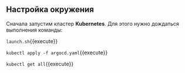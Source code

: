 ## Настройка окружения
Сначала запустим кластер **Kubernetes**. Для этого нужно дождаться выполнения команды:

`launch.sh`{{execute}}


`kubectl apply -f argocd.yaml`{{execute}}

`kubectl get all`{{execute}}


